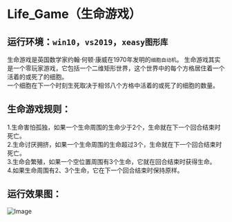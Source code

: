 # Life_Game（生命游戏）

## 运行环境：`win10`，`vs2019`，`xeasy图形库`  

生命游戏是英国数学家约翰·何顿·康威在1970年发明的`细胞自动机`。
生命游戏其实是一个零玩家游戏，它包括一个二维矩形世界，这个世界中的每个方格居住着一个活着的或死了的细胞。  
一个细胞在下一个时刻生死取决于相邻八个方格中活着的或死了的细胞的数量。  

## 生命游戏规则：  
1.生命害怕孤独，如果一个生命周围的生命少于2个，生命就在下一个回合结束时死亡。  
2.生命讨厌拥挤，如果一个生命周围的生命超过3个，生命就在下一个回合结束时死亡。  
3.生命会繁殖，如果一个空位置周围有3个生命，它就在回合结束时获得生命。  
4.如果生命周围有2、3个生命，它在下一个回合结束时保持原样。  

## 运行效果图：  
![Image](https://github.com/omega-Lee/Life_Game/blob/master/game.jpg)
